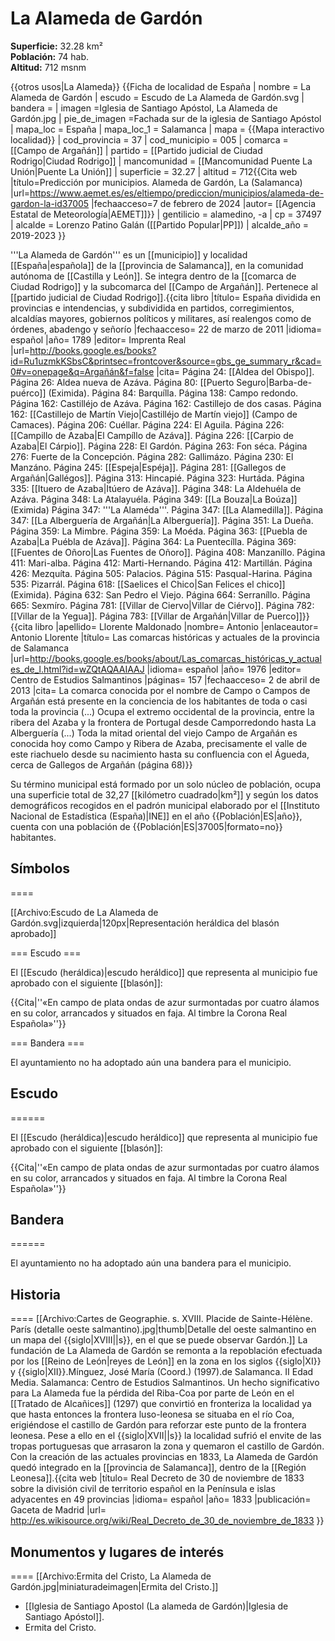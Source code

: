 # La Alameda de Gardón

**Superficie:** 32.28 km²  
**Población:** 74 hab.  
**Altitud:** 712 msnm  

{{otros usos|La Alameda}}
{{Ficha de localidad de España
| nombre = La Alameda de Gardón
| escudo = Escudo de La Alameda de Gardón.svg
| bandera = 
| imagen =Iglesia de Santiago Apóstol, La Alameda de Gardón.jpg 
| pie_de_imagen =Fachada sur de la iglesia de Santiago Apóstol
| mapa_loc = España
| mapa_loc_1 = Salamanca
| mapa  = {{Mapa interactivo localidad}}
| cod_provincia = 37
| cod_municipio = 005
| comarca = [[Campo de Argañán]]
| partido = [[Partido judicial de Ciudad Rodrigo|Ciudad Rodrigo]]
| mancomunidad = [[Mancomunidad Puente La Unión|Puente La Unión]]
| superficie = 32.27
| altitud = 712<ref>{{Cita web |título=Predicción por municipios. Alameda de Gardón, La (Salamanca) |url=https://www.aemet.es/es/eltiempo/prediccion/municipios/alameda-de-gardon-la-id37005 |fechaacceso=7 de febrero de 2024 |autor= [[Agencia Estatal de Meteorología|AEMET]]}}</ref>
| gentilicio = alamedino, -a
| cp = 37497
| alcalde = Lorenzo Patino Galán ([[Partido Popular|PP]])
| alcalde_año = 2019-2023
}}

'''La Alameda de Gardón''' es un [[municipio]] y localidad [[España|española]] de la [[provincia de Salamanca]], en la comunidad autónoma de [[Castilla y León]]. Se integra dentro de la [[comarca de Ciudad Rodrigo]] y la subcomarca del [[Campo de Argañán]]. Pertenece al [[partido judicial de Ciudad Rodrigo]].<ref name=ref_duplicada_1>{{cita libro |título= España dividida en provincias e intendencias, y subdividida en partidos, corregimientos, alcaldías mayores, gobiernos políticos y militares, así realengos como de órdenes, abadengo y señorío |fechaacceso= 22 de marzo de 2011 |idioma= español |año= 1789 |editor= Imprenta Real |url=http://books.google.es/books?id=Ru1uzmkKSbsC&printsec=frontcover&source=gbs_ge_summary_r&cad=0#v=onepage&q=Argañán&f=false |cita= Página 24: [[Aldea del Obispo]]. Página 26: Aldea nueva de Azáva. Página 80: [[Puerto Seguro|Barba-de-puérco]] (Eximida). Página 84: Barquílla. Página 138: Campo redondo. Página 162: Castilléjo de Azáva. Página 162: Castillejo de dos casas. Página 162: [[Castillejo de Martín Viejo|Castilléjo de Martín viejo]] (Campo de Camaces). Página 206: Cuéllar. Página 224: El Aguila. Página 226: [[Campillo de Azaba|El Campíllo de Azáva]]. Página 226: [[Carpio de Azaba|El Cárpio]]. Página 228: El Gardón. Página 263: Fon séca. Página 276: Fuerte de la Concepción. Página 282: Gallimázo. Página 230: El Manzáno. Página 245: [[Espeja|Espéja]]. Página 281: [[Gallegos de Argañán|Gallégos]]. Página 313: Hincapié. Página 323: Hurtáda. Página 335: [[Ituero de Azaba|Itúero de Azáva]]. Página 348: La Aldehuéla de Azáva. Página 348: La Atalayuéla. Página 349: [[La Bouza|La Boúza]] (Eximida) Página 347: '''La Alaméda'''. Página 347: [[La Alamedilla]]. Página 347: [[La Alberguería de Argañán|La Alberguería]]. Página 351: La Dueña. Página 359: La Mimbre. Página 359: La Moéda. Página 363: [[Puebla de Azaba|La Puébla de Azáva]]. Página 364: La Puentecílla. Página 369: [[Fuentes de Oñoro|Las Fuentes de Oñoro]]. Página 408: Manzaníllo. Página 411: Mari-alba. Página 412: Marti-Hernando. Página 412: Martillán. Página 426: Mezquíta. Página 505: Palacios. Página 515: Pasqual-Harina. Página 535: Pizarrál. Página 618: [[Saelices el Chico|San Felices el chico]] (Eximida). Página 632: San Pedro el Viejo. Página 664: Serraníllo. Página 665: Sexmíro. Página 781: [[Villar de Ciervo|Villar de Ciérvo]]. Página 782: [[Villar de la Yegua]]. Página 783: [[Villar de Argañán|Villar de Puerco]]}}</ref><ref name=ref_duplicada_2>{{cita libro |apellido= Llorente Maldonado |nombre= Antonio |enlaceautor= Antonio Llorente |título= Las comarcas históricas y actuales de la provincia de Salamanca |url=http://books.google.es/books/about/Las_comarcas_históricas_y_actuales_de_l.html?id=wZQtAQAAIAAJ |idioma= español |año= 1976 |editor= Centro de Estudios Salmantinos |páginas= 157 |fechaacceso= 2 de abril de 2013 |cita= La comarca conocida por el nombre de Campo o Campos de Argañán está presente en la conciencia de los habitantes de toda o casi toda la provincia (...) Ocupa el extremo occidental de la provincia, entre la ribera del Azaba y la frontera de Portugal desde Camporredondo hasta La Alberguería (...) Toda la mitad oriental del viejo Campo de Argañán es conocida hoy como Campo y Ribera de Azaba, precisamente el valle de este riachuelo desde su nacimiento hasta su confluencia con el Águeda, cerca de Gallegos de Argañán (página 68)}}</ref>

Su término municipal está formado por un solo núcleo de población, ocupa una superficie total de 32,27&nbsp;[[kilómetro cuadrado|km²]] y según los datos demográficos recogidos en el padrón municipal elaborado por el [[Instituto Nacional de Estadística (España)|INE]] en el año {{Población|ES|año}}, cuenta con una población de {{Población|ES|37005|formato=no}} habitantes.

## Símbolos

====

[[Archivo:Escudo de La Alameda de Gardón.svg|izquierda|120px|Representación heráldica del blasón aprobado]]

=== Escudo ===

El [[Escudo (heráldica)|escudo heráldico]] que representa al municipio fue aprobado con el siguiente [[blasón]]:

{{Cita|''«En campo de plata ondas de azur surmontadas por cuatro álamos en su color, arrancados y situados en faja. Al timbre la Corona Real Española»''}}

=== Bandera ===

El ayuntamiento no ha adoptado aún una bandera para el municipio.

## Escudo

======

El [[Escudo (heráldica)|escudo heráldico]] que representa al municipio fue aprobado con el siguiente [[blasón]]:

{{Cita|''«En campo de plata ondas de azur surmontadas por cuatro álamos en su color, arrancados y situados en faja. Al timbre la Corona Real Española»''}}

## Bandera

======

El ayuntamiento no ha adoptado aún una bandera para el municipio.

## Historia

====
[[Archivo:Cartes de Geographie. s. XVIII. Placide de Sainte-Hélène. París (detalle oeste salmantino).jpg|thumb|Detalle del oeste salmantino en un mapa del {{siglo|XVIII||s}}, en el que se puede observar Gardón.]]
La fundación de La Alameda de Gardón se remonta a la repoblación efectuada por los [[Reino de León|reyes de León]] en la zona en los siglos {{siglo|XI}} y {{siglo|XII}}.<ref>Mínguez, José María (Coord.) (1997).de Salamanca. II Edad Media. Salamanca: Centro de Estudios Salmantinos.</ref> Un hecho significativo para La Alameda fue la pérdida del Riba-Coa por parte de León en el [[Tratado de Alcañices]] (1297) que convirtió en fronteriza la localidad ya que hasta entonces la frontera luso-leonesa se situaba en el río Coa, erigiéndose el castillo de Gardón para reforzar este punto de la frontera leonesa. Pese a ello en el {{siglo|XVII||s}} la localidad sufrió el envite de las tropas portuguesas que arrasaron la zona y quemaron el castillo de Gardón. Con la creación de las actuales provincias en 1833, La Alameda de Gardón quedó integrado en la [[provincia de Salamanca]], dentro de la [[Región Leonesa]].<ref>{{cita web |título= Real Decreto de 30 de noviembre de 1833 sobre la división civil de territorio español en la Península e islas adyacentes en 49 provincias |idioma= español |año= 1833 |publicación= Gaceta de Madrid |url= http://es.wikisource.org/wiki/Real_Decreto_de_30_de_noviembre_de_1833 }}</ref>

## Monumentos y lugares de interés

====
[[Archivo:Ermita del Cristo, La Alameda de Gardón.jpg|miniaturadeimagen|Ermita del Cristo.]]

* [[Iglesia de Santiago Apostol (La alameda de Gardón)|Iglesia de Santiago Apóstol]].
* Ermita del Cristo.